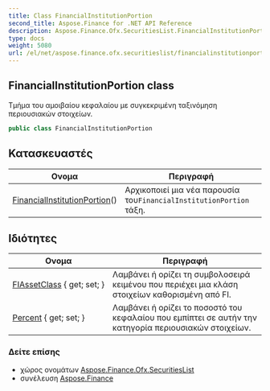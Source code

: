 ```yaml
---
title: Class FinancialInstitutionPortion
second_title: Aspose.Finance for .NET API Reference
description: Aspose.Finance.Ofx.SecuritiesList.FinancialInstitutionPortion τάξη. Τμήμα του αμοιβαίου κεφαλαίου με συγκεκριμένη ταξινόμηση περιουσιακών στοιχείων.
type: docs
weight: 5080
url: /el/net/aspose.finance.ofx.securitieslist/financialinstitutionportion/
---
```

## FinancialInstitutionPortion class

Τμήμα του αμοιβαίου κεφαλαίου με συγκεκριμένη ταξινόμηση περιουσιακών στοιχείων.

```csharp
public class FinancialInstitutionPortion
```

## Κατασκευαστές

| Ονομα | Περιγραφή |
| --- | --- |
| [FinancialInstitutionPortion](financialinstitutionportion/)() | Αρχικοποιεί μια νέα παρουσία του`FinancialInstitutionPortion` τάξη. |

## Ιδιότητες

| Ονομα | Περιγραφή |
| --- | --- |
| [FIAssetClass](../../aspose.finance.ofx.securitieslist/financialinstitutionportion/fiassetclass/) { get; set; } | Λαμβάνει ή ορίζει τη συμβολοσειρά κειμένου που περιέχει μια κλάση στοιχείων καθορισμένη από FI. |
| [Percent](../../aspose.finance.ofx.securitieslist/financialinstitutionportion/percent/) { get; set; } | Λαμβάνει ή ορίζει το ποσοστό του κεφαλαίου που εμπίπτει σε αυτήν την κατηγορία περιουσιακών στοιχείων. |

### Δείτε επίσης

* χώρος ονομάτων [Aspose.Finance.Ofx.SecuritiesList](../../aspose.finance.ofx.securitieslist/)
* συνέλευση [Aspose.Finance](../../)


